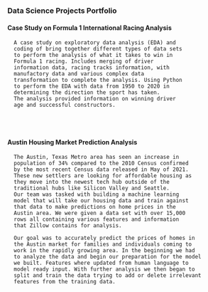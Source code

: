 ### **Data Science Projects Portfolio**
#### **Case Study on Formula 1 International Racing Analysis**
      A case study on exploratory data analysis (EDA) and
      coding of bring together different types of data sets 
      to perform the analysis of what it takes to win in 
      Formula 1 racing. Includes merging of driver 
      information data, racing tracks information, with 
      manufactory data and various complex data 
      transformation to complete the analysis. Using Python 
      to perform the EDA with data from 1950 to 2020 in 
      determining the direction the sport has taken. 
      The analysis provided information on winning driver 
      age and successful constructors.
<br><br>
#### **Austin Housing Market Prediction Analysis**
      The Austin, Texas Metro area has seen an increase in 
      population of 34% compared to the 2010 Census confirmed 
      by the most recent Census data released in May of 2021. 
      These new settlers are looking for affordable housing as 
      they move into the newest tech hub outside of the 
      traditional hubs like Silicon Valley and Seattle. 
      Our team was tasked with building a machine learning 
      model that will take our housing data and train against 
      that data to make predictions on home prices in the 
      Austin area. We were given a data set with over 15,000 
      rows all containing various features and information 
      that Zillow contains for analysis. 

      Our goal was to accurately predict the prices of homes in 
      the Austin market for families and individuals coming to 
      work in the rapidly growing area. In the beginning we had 
      to analyze the data and begin our preparation for the model 
      we built. Features where updated from human language to 
      model ready input. With further analysis we then began to 
      split and train the data trying to add or delete irrelevant 
      features from the training data.
<br><br>
